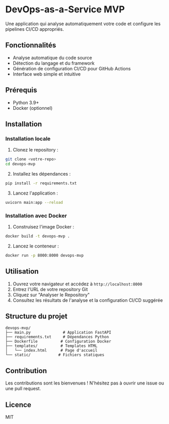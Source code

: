 # DevOps-as-a-Service MVP

Une application qui analyse automatiquement votre code et configure les pipelines CI/CD appropriés.

## Fonctionnalités

- Analyse automatique du code source
- Détection du langage et du framework
- Génération de configuration CI/CD pour GitHub Actions
- Interface web simple et intuitive

## Prérequis

- Python 3.9+
- Docker (optionnel)

## Installation

### Installation locale

1. Clonez le repository :
```bash
git clone <votre-repo>
cd devops-mvp
```

2. Installez les dépendances :
```bash
pip install -r requirements.txt
```

3. Lancez l'application :
```bash
uvicorn main:app --reload
```

### Installation avec Docker

1. Construisez l'image Docker :
```bash
docker build -t devops-mvp .
```

2. Lancez le conteneur :
```bash
docker run -p 8000:8000 devops-mvp
```

## Utilisation

1. Ouvrez votre navigateur et accédez à `http://localhost:8000`
2. Entrez l'URL de votre repository Git
3. Cliquez sur "Analyser le Repository"
4. Consultez les résultats de l'analyse et la configuration CI/CD suggérée

## Structure du projet

```
devops-mvp/
├── main.py              # Application FastAPI
├── requirements.txt     # Dépendances Python
├── Dockerfile          # Configuration Docker
├── templates/          # Templates HTML
│   └── index.html      # Page d'accueil
└── static/            # Fichiers statiques
```

## Contribution

Les contributions sont les bienvenues ! N'hésitez pas à ouvrir une issue ou une pull request.

## Licence

MIT 